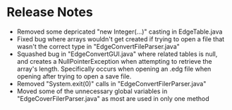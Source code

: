 # Release Notes

* Removed some depricated "new Integer(...)" casting in EdgeTable.java
* Fixed bug where arrays wouldn't get created if trying to open a file that wasn't the correct type in "EdgeConvertFileParser.java"
* Squashed bug in "EdgeConvertGUI.java" where related tables is null, and creates a NullPointerException when attempting to retrieve the array's length. Specifically occurs when opening an .edg file when opening after trying to open a save file.
* Removed "System.exit(0)" calls in "EdgeConvertFilerParser.java"
* Moved some of the unnecessary global variables in "EdgeCoverFilerParser.java" as most are used in only one method